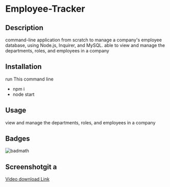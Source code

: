 # Employee-Tracker

## Description 

command-line application from scratch to manage a company's employee database, using Node.js, Inquirer, and MySQL.
 able to view and manage the departments, roles, and employees in a company


## Installation


run This command line 
* npm i
* node start


## Usage 
view and manage the departments, roles, and employees in a company

## Badges

![badmath](https://img.shields.io/github/languages/top/nielsenjared/badmath)

## Screenshotgit a
[Video download Link](https://github.com/alotfey/Employee-Tracker/blob/main/media/Untitled_%20Jan%209,%202022%205_32%20PM.webm?raw=true)
